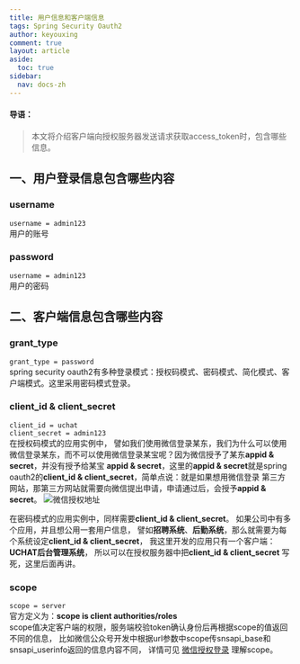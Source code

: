 ```yaml
---
title: 用户信息和客户端信息
tags: Spring Security Oauth2
author: keyouxing
comment: true
layout: article
aside:
  toc: true
sidebar:
  nav: docs-zh
---
```

#### 导语：
> 本文将介绍客户端向授权服务器发送请求获取access_token时，包含哪些信息。

## 一、用户登录信息包含哪些内容
### username
`username = admin123`  
用户的账号
### password
`username = admin123`  
用户的密码
## 二、客户端信息包含哪些内容
### grant_type
`grant_type = password`  
spring security oauth2有多种登录模式：授权码模式、密码模式、简化模式、客户端模式。这里采用密码模式登录。
### client_id & client_secret
`client_id = uchat`  
`client_secret = admin123`  
在授权码模式的应用实例中，
譬如我们使用微信登录某东，我们为什么可以使用微信登录某东，而不可以使用微信登录某宝呢？因为微信授予了某东**appid & secret**，并没有授予给某宝
**appid & secret**，这里的**appid & secret**就是spring oauth2的**client_id & client_secret**，简单点说：就是如果想用微信登录
第三方网站，那第三方网站就需要向微信提出申请，申请通过后，会授予**appid & secret**。
![微信授权地址](http://keyouxing.com/img/oauth2/client_id_secret.png)

在密码模式的应用实例中，同样需要**client_id & client_secret**。
如果公司中有多个应用，并且想公用一套用户信息，
譬如**招聘系统**、**后勤系统**，那么就需要为每个系统设定**client_id & client_secret**，
我这里开发的应用只有一个客户端：**UCHAT后台管理系统**，
所以可以在授权服务器中把**client_id & client_secret**
写死，这里后面再讲。
### scope
`scope = server`  
官方定义为：**scope is client authorities/roles**  
scope值决定客户端的权限，服务端校验token确认身份后再根据scope的值返回不同的信息，
比如微信公众号开发中根据url参数中scope传snsapi_base和snsapi_userinfo返回的信息内容不同，
详情可见
[微信授权登录](https://developers.weixin.qq.com/doc/offiaccount/OA_Web_Apps/Wechat_webpage_authorization.html)
理解scope。



